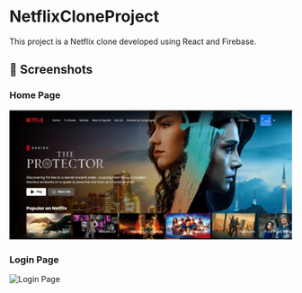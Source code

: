 # NetflixCloneProject
This project is a Netflix clone developed using React and Firebase.
## 📸 Screenshots

### Home Page
![Home Page](./netflixClone/public/screenshots/homePage1.png)

### Login Page
![Login Page](./public/screenshots/loginPage1.png)

